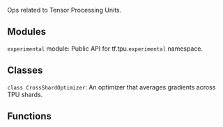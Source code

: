 Ops related to Tensor Processing Units.
## Modules
`experimental` module: Public API for tf.tpu.`experimental` namespace.
## Classes
`class CrossShardOptimizer`: An optimizer that averages gradients across TPU shards.
## Functions
